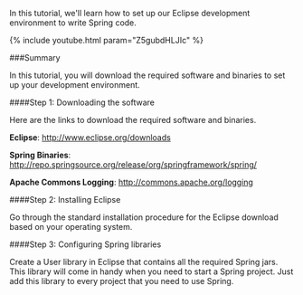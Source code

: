 ---
---

In this tutorial, we'll learn how to set up our Eclipse development environment to write Spring code.

{% include youtube.html param="Z5gubdHLJIc" %}
 
###Summary

In this tutorial, you will download the required software and binaries to set up your development environment.

####Step 1: Downloading the software

Here are the links to download the required software and binaries.  

**Eclipse**: http://www.eclipse.org/downloads

**Spring Binaries**: http://repo.springsource.org/release/org/springframework/spring/

**Apache Commons Logging**: http://commons.apache.org/logging


####Step 2: Installing Eclipse

Go through the standard installation procedure for the Eclipse download based on your operating system.

####Step 3: Configuring Spring libraries

Create a User library in Eclipse that contains all the required Spring jars. This library will come in  handy when you need to start a Spring project. Just add this library to every project that you need to use Spring.
